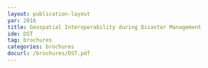 ```yaml
---
layout: publication-layout
yar: 2016
title: Geospatial Interoperability during Disaster Management 
ide: DST
tag: brochures
categories: brochures
docurl: /brochures/DST.pdf
---
```

